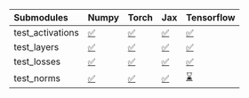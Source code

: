 | Submodules       | Numpy                                                                                                                           | Torch                                                                                                                           | Jax                                                                                                                             | Tensorflow                                                                                                                      |
|:-----------------|:--------------------------------------------------------------------------------------------------------------------------------|:--------------------------------------------------------------------------------------------------------------------------------|:--------------------------------------------------------------------------------------------------------------------------------|:--------------------------------------------------------------------------------------------------------------------------------|
| test_activations | <a href="https://github.com/unifyai/ivy/runs/7873685439?check_suite_focus=true" rel="noopener noreferrer" target="_blank">✅</a> | <a href="https://github.com/unifyai/ivy/runs/7873685919?check_suite_focus=true" rel="noopener noreferrer" target="_blank">✅</a> | <a href="https://github.com/unifyai/ivy/runs/7873686340?check_suite_focus=true" rel="noopener noreferrer" target="_blank">✅</a> | <a href="https://github.com/unifyai/ivy/runs/7873686758?check_suite_focus=true" rel="noopener noreferrer" target="_blank">✅</a> |
| test_layers      | <a href="https://github.com/unifyai/ivy/runs/7873685563?check_suite_focus=true" rel="noopener noreferrer" target="_blank">✅</a> | <a href="https://github.com/unifyai/ivy/runs/7873686029?check_suite_focus=true" rel="noopener noreferrer" target="_blank">✅</a> | <a href="https://github.com/unifyai/ivy/runs/7873686428?check_suite_focus=true" rel="noopener noreferrer" target="_blank">✅</a> | <a href="https://github.com/unifyai/ivy/runs/7873686872?check_suite_focus=true" rel="noopener noreferrer" target="_blank">✅</a> |
| test_losses      | <a href="https://github.com/unifyai/ivy/runs/7873685673?check_suite_focus=true" rel="noopener noreferrer" target="_blank">✅</a> | <a href="https://github.com/unifyai/ivy/runs/7873686128?check_suite_focus=true" rel="noopener noreferrer" target="_blank">✅</a> | <a href="https://github.com/unifyai/ivy/runs/7873686536?check_suite_focus=true" rel="noopener noreferrer" target="_blank">✅</a> | <a href="https://github.com/unifyai/ivy/runs/7873686976?check_suite_focus=true" rel="noopener noreferrer" target="_blank">✅</a> |
| test_norms       | <a href="https://github.com/unifyai/ivy/runs/7873685791?check_suite_focus=true" rel="noopener noreferrer" target="_blank">✅</a> | <a href="https://github.com/unifyai/ivy/runs/7873686240?check_suite_focus=true" rel="noopener noreferrer" target="_blank">✅</a> | <a href="https://github.com/unifyai/ivy/runs/7873686664?check_suite_focus=true" rel="noopener noreferrer" target="_blank">✅</a> | <a href="https://github.com/unifyai/ivy/runs/7873687129?check_suite_focus=true" rel="noopener noreferrer" target="_blank">⌛</a> |